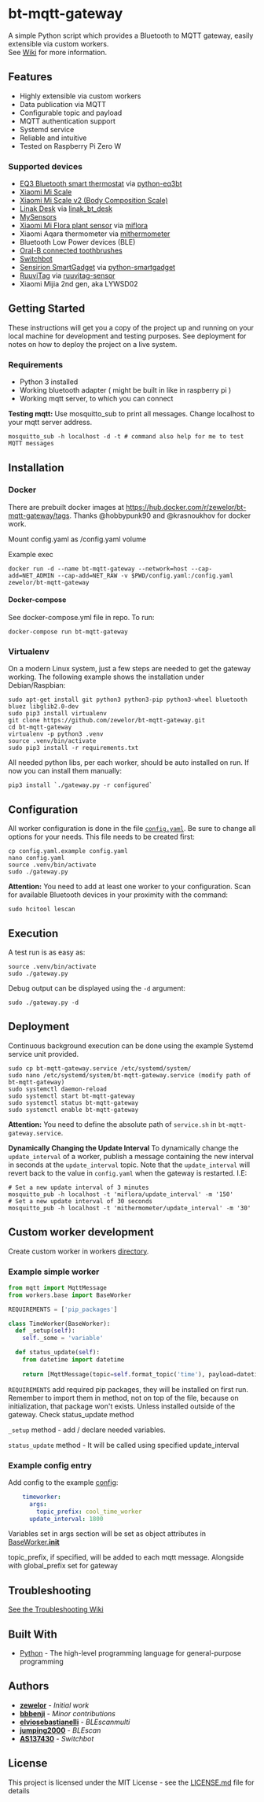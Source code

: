# bt-mqtt-gateway

A simple Python script which provides a Bluetooth to MQTT gateway, easily extensible via custom workers.  
See [Wiki](https://github.com/zewelor/bt-mqtt-gateway/wiki) for more information.

## Features

* Highly extensible via custom workers
* Data publication via MQTT
* Configurable topic and payload
* MQTT authentication support
* Systemd service
* Reliable and intuitive
* Tested on Raspberry Pi Zero W

### Supported devices

* [EQ3 Bluetooth smart thermostat](http://www.eq-3.com/products/eqiva/bluetooth-smart-radiator-thermostat.html) via [python-eq3bt](https://github.com/rytilahti/python-eq3bt)
* [Xiaomi Mi Scale](http://www.mi.com/en/scale/)
* [Xiaomi Mi Scale v2 (Body Composition Scale)](https://www.mi.com/global/mi-body-composition-scale)
* [Linak Desk](https://www.linak.com/business-areas/desks/office-desks/) via [linak_bt_desk](https://github.com/zewelor/linak_bt_desk)
* [MySensors](https://www.mysensors.org/)
* [Xiaomi Mi Flora plant sensor](https://xiaomi-mi.com/sockets-and-sensors/xiaomi-huahuacaocao-flower-care-smart-monitor/) via [miflora](https://github.com/open-homeautomation/miflora)
* Xiaomi Aqara thermometer via [mithermometer](https://github.com/hobbypunk90/mithermometer)
* Bluetooth Low Power devices (BLE)
* [Oral-B connected toothbrushes](https://oralb.com/en-us/products#viewtype:gridview/facets:feature=feature-bluetooth-connectivity/category:products/page:0/sortby:Featured-Sort/productsdisplayed:undefined/promotilesenabled:undefined/cwidth:3/pscroll:)
* [Switchbot](https://www.switch-bot.com/)
* [Sensirion SmartGadget](https://www.sensirion.com/en/environmental-sensors/humidity-sensors/development-kit/) via [python-smartgadget](https://github.com/merll/python-smartgadget)
* [RuuviTag](https://ruuvi.com/ruuvitag-specs/) via [ruuvitag-sensor](https://github.com/ttu/ruuvitag-sensor)
* Xiaomi Mijia 2nd gen, aka LYWSD02

## Getting Started

These instructions will get you a copy of the project up and running on your local machine for development and testing purposes. See deployment for notes on how to deploy the project on a live system.

### Requirements
- Python 3 installed
- Working bluetooth adapter ( might be built in like in raspberry pi )
- Working mqtt server, to which you can connect

**Testing mqtt:**
Use mosquitto_sub to print all messages. Change localhost to your mqtt server address.
```
mosquitto_sub -h localhost -d -t # command also help for me to test MQTT messages
```


## Installation

### Docker
There are prebuilt docker images at https://hub.docker.com/r/zewelor/bt-mqtt-gateway/tags. 
Thanks @hobbypunk90 and @krasnoukhov for docker work.

Mount config.yaml as /config.yaml volume

Example exec

```shell
docker run -d --name bt-mqtt-gateway --network=host --cap-add=NET_ADMIN --cap-add=NET_RAW -v $PWD/config.yaml:/config.yaml zewelor/bt-mqtt-gateway
```

#### Docker-compose

See docker-compose.yml file in repo. To run:

```shell
docker-compose run bt-mqtt-gateway
```

### Virtualenv
On a modern Linux system, just a few steps are needed to get the gateway working.
The following example shows the installation under Debian/Raspbian:

```shell
sudo apt-get install git python3 python3-pip python3-wheel bluetooth bluez libglib2.0-dev
sudo pip3 install virtualenv
git clone https://github.com/zewelor/bt-mqtt-gateway.git
cd bt-mqtt-gateway
virtualenv -p python3 .venv
source .venv/bin/activate
sudo pip3 install -r requirements.txt
```

All needed python libs, per each worker, should be auto installed on run. If now you can install them manually:

```shell
pip3 install `./gateway.py -r configured`
```

## Configuration

All worker configuration is done in the file [`config.yaml`](config.yaml.example).
Be sure to change all options for your needs.
This file needs to be created first:

```shell
cp config.yaml.example config.yaml
nano config.yaml
source .venv/bin/activate
sudo ./gateway.py
```

**Attention:**
You need to add at least one worker to your configuration.
Scan for available Bluetooth devices in your proximity with the command:

```shell
sudo hcitool lescan
```

## Execution

A test run is as easy as:

```shell
source .venv/bin/activate
sudo ./gateway.py
```

Debug output can be displayed using the `-d` argument:

```shell
sudo ./gateway.py -d
```

## Deployment

Continuous background execution can be done using the example Systemd service unit provided.
   
```shell
sudo cp bt-mqtt-gateway.service /etc/systemd/system/
sudo nano /etc/systemd/system/bt-mqtt-gateway.service (modify path of bt-mqtt-gateway)
sudo systemctl daemon-reload
sudo systemctl start bt-mqtt-gateway
sudo systemctl status bt-mqtt-gateway
sudo systemctl enable bt-mqtt-gateway
```

**Attention:**
You need to define the absolute path of `service.sh` in `bt-mqtt-gateway.service`.

**Dynamically Changing the Update Interval**
To dynamically change the `update_interval` of a worker, publish a message containing the new interval in seconds at the `update_interval` topic. Note that the `update_interval` will revert back to the value in `config.yaml` when the gateway is restarted.
I.E:
```
# Set a new update interval of 3 minutes
mosquitto_pub -h localhost -t 'miflora/update_interval' -m '150'
# Set a new update interval of 30 seconds
mosquitto_pub -h localhost -t 'mithermometer/update_interval' -m '30'
```

## Custom worker development

Create custom worker in workers [directory](https://github.com/zewelor/bt-mqtt-gateway/tree/master/workers). 

### Example simple worker

```python
from mqtt import MqttMessage
from workers.base import BaseWorker

REQUIREMENTS = ['pip_packages']

class TimeWorker(BaseWorker):
  def _setup(self):
    self._some = 'variable'

  def status_update(self):
    from datetime import datetime
    
    return [MqttMessage(topic=self.format_topic('time'), payload=datetime.now())]
```

`REQUIREMENTS` add required pip packages, they will be installed on first run. Remember to import them in method, not on top of the file, because on initialization, that package won't exists. Unless installed outside of the gateway. Check status_update method
 
`_setup` method - add / declare needed variables.

`status_update` method - It will be called using specified update_interval
 
### Example config entry

Add config to the example [config](https://github.com/zewelor/bt-mqtt-gateway/blob/master/config.yaml.example):

```yaml
    timeworker:
      args:
        topic_prefix: cool_time_worker
      update_interval: 1800
```

Variables set in args section will be set as object attributes in [BaseWorker.__init__](https://github.com/zewelor/bt-mqtt-gateway/blob/master/workers/base.py#L2)

topic_prefix, if specified, will be added to each mqtt message. Alongside with global_prefix set for gateway

## Troubleshooting
[See the Troubleshooting Wiki](https://github.com/zewelor/bt-mqtt-gateway/wiki/Troubleshooting)

## Built With

* [Python](https://www.python.org/) - The high-level programming language for general-purpose programming

## Authors

* [**zewelor**](https://github.com/zewelor) - *Initial work*
* [**bbbenji**](https://github.com/bbbenji) - *Minor contributions*
* [**elviosebastianelli**](https://github.com/elviosebastianelli) - *BLEscanmulti*
* [**jumping2000**](https://github.com/jumping2000) - *BLEscan*
* [**AS137430**](https://github.com/AS137430) - *Switchbot*


## License

This project is licensed under the MIT License - see the [LICENSE.md](LICENSE.md) file for details
